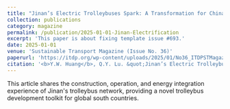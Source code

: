 ```yaml
---
title: "Jinan’s Electric Trolleybuses Spark: A Transformation for China"
collection: publications
category: magazine
permalink: /publication/2025-01-01-Jinan-Electrification
excerpt: 'This paper is about fixing template issue #693.'
date: 2025-01-01
venue: 'Sustainable Transport Magazine (Issue No. 36)'
paperurl: 'https://itdp.org/wp-content/uploads/2025/01/No36_ITDPSTMagazine_2024Small.pdf'
citation: '<b>Y.W. Huang</b>, Q.Y. Lu. &quot;Jinan’s Electric Trolleybuses Spark: A Transformation for China.&quot; <i>Sustainable Transport Magazine</i>, 2025, 36.'
---
```


This article shares the construction, operation, and energy integration experience of Jinan's trolleybus network, providing a novel trolleybus development toolkit for global south countries.
